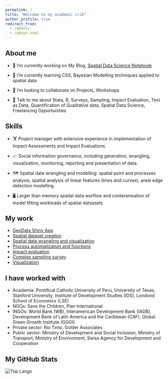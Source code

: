 ```yaml
---
permalink: /
title: "Welcome to my academic crib"
author_profile: true
redirect_from: 
  - /about/
  - /about.html
---
```


About me
------

- 🔭 I’m currently working on My Blog, [Spatial Data Science Notebook](https://andrei-wonge.github.io/Spatial_notes/)

- 🌱 I’m currently learning CSS, Bayesian Modelling techniques applied to spatial data

- 👯 I’m looking to collaborate on Projects, Workshops 

- 💬 Talk to me about Stata, R, Surveys, Sampling, Impact Evaluation, Text as Data, Quantification of Qualitative data, Spatial Data Science, Freelancing Opportunities

Skills
------
- 🏋️ Project manager with extensive experience in implementation of Impact Assessments and Impact Evaluations.

- 📈 Social information governance, including generation, wrangling, visualization, monitoring, reporting and presentation of data.

- 🗺️ Spatial data wrangling and modelling: spatial point and processes analysis, spatial analysis of linear features (lines and curves), areal edge detection modelling.

- 🖥️ Larger than memory spatial data worflow and conteranisation of model fitting workloads of spatial datsasets
  
My work
-------
- [GeoData Shiny App](https://github.com/Andrei-WongE/shiny_geo/)
- [Spatial dataset creation](https://github.com/Andrei-WongE/NUTS_environ_data/)
- [Spatial data wrangling and visualization](https://andrei-wonge.github.io/Spatial_notes/)
- [Process automatization and functions](https://github.com/Andrei-WongE/SDG_UIS_indicators_extractor)
- [Impact evaluation](https://github.com/Andrei-WongE/Randomization_Proyect-C)
- [Complex sampling survey](https://github.com/Andrei-WongE/FI_survey_HFC)
- [Visualization](https://github.com/Andrei-WongE/ENE_ENAHO_workflow)

I have worked with
----------------
- Academia: Pontifical Catholic University of Peru, University of Texas, Stanford University, Institute of Development Studies (IDS), Londond School of Economics (LSE)
- NGOs: Save the Children, Plan International
- INGOs: World Bank (WB), Interamerican Development Bank (IADB), Development Bank of Latin America and the Caribbean (CAF), Global Green Growth Institute (GGGI)
- Private sector: Rio Tinto, Golder Associates
- Public sector: Ministry of Development and Social Inclusion, Ministry of Transport, Ministry of Environment, Swiss Agency for Development and Cooperation

My GitHub Stats
----------------
![Top Langs](https://github-readme-stats.vercel.app/api/top-langs/?username=Andrei-WongE&size_weight=0.5&count_weight=0.5&layout=compact&hide=html,lua&theme=dracula&langs_count=10)

